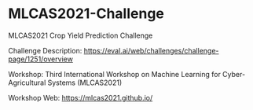 # MLCAS2021-Challenge
 MLCAS2021 Crop Yield Prediction Challenge
 
  Challenge Description: https://eval.ai/web/challenges/challenge-page/1251/overview
 
 Workshop: Third International Workshop on Machine Learning for Cyber-Agricultural Systems (MLCAS2021)
 
  Workshop Web: https://mlcas2021.github.io/
 
